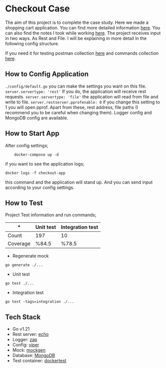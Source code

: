 # Checkout Case

The aim of this project is to complete the case study. Here we made a shopping
cart application. You can find more detailed information [here](/docs/case.md). 
You can also find the notes I took while working [here](/docs/case.png). 
The project receives input in two ways. As Rest and File.
I will be explaining in more detail in the following config structure.


If you need it for testing  postman collection [here](/docs/case.json) and commands collection [here](/docs/case.md).

## How to Config Application

`./config/default.go` you can make the settings you want on this file. `server.servertype: 'rest'` 
If you do, the application will receive rest requests. `server.servertype: 'file'`
the application will read from file and write to file. `server.restserver.pprofenable: 0` 
if you change this setting to 1 you will open pprof. Apart from these, rest address, 
file paths (I recommend you to be careful when changing them). 
Logger config and MongoDB config are available.

## How to Start App

After config settings;

```shell
    docker-compose up -d
```

if you want to see the application logs;

```shell
docker logs -f checkout-app
```
this command and the application will stand up. And you can send input according to your config settings.

## How to Test

Project Test information and run commands;

| *        | Unit test | Integration test |
|----------|-----------|------------------|
| Count    | 197       | 10               |
| Coverage | %84.5     | %78.5            |

* Regenerate mock

```shell
go generate ./...
```

* Unit test

```shell
go test ./...
```

* Integration test

```shell
go test -tags=integration ./...
```

## Tech Stack

* Go v1.21
* Rest server: [echo](https://echo.labstack.com/)
* Logger: [zap](https://github.com/uber-go/zap)
* Config: [viper](https://github.com/spf13/viper)
* Mock: [mockgen](https://github.com/golang/mock)
* Database: [MongoDB](https://www.mongodb.com/)
* Test container: [dockertest](https://github.com/ory/dockertest)
